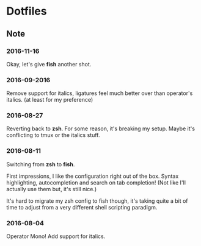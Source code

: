 # Dotfiles

## Note

### 2016-11-16

Okay, let's give **fish** another shot.

### 2016-09-2016

Remove support for italics, ligatures feel much better over than operator's italics. (at least for my preference)

### 2016-08-27

Reverting back to **zsh**. For some reason, it's breaking my setup. Maybe it's conflicting to tmux or the italics stuff.

### 2016-08-11

Switching from **zsh** to **fish**.

First impressions, I like the configuration right out of the box. Syntax highlighting, autocompletion and search on tab completion! (Not like I'll actually use them but, it's still nice.)

It's hard to migrate my zsh config to fish though, it's taking quite a bit of time to adjust from a very different shell scripting paradigm.

### 2016-08-04

Operator Mono! Add support for italics.
